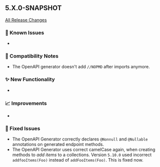 ## 5.X.0-SNAPSHOT

[All Release Changes](https://github.com/SAP/cloud-sdk-java/releases)

### 🚧 Known Issues

- 

### 🔧 Compatibility Notes

- The OpenAPI generator doesn't add `//NOPMD` after imports anymore.

### ✨ New Functionality

- 

### 📈 Improvements

- 

### 🐛 Fixed Issues

- The OpenAPI Generator correctly declares `@Nonnull` and `@Nullable` annotations on generated endpoint methods.
- The OpenAPI Generator uses correct camelCase again, when creating methods to _add items_ to a collections.
  Version `5.10.0` used incorrect `addfooItems(Foo)` instead of `addFooItems(Foo)`.
  This is fixed now.